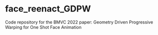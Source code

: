 # face_reenact_GDPW
Code repository for the BMVC 2022 paper: Geometry Driven Progressive Warping for One Shot Face Animation
